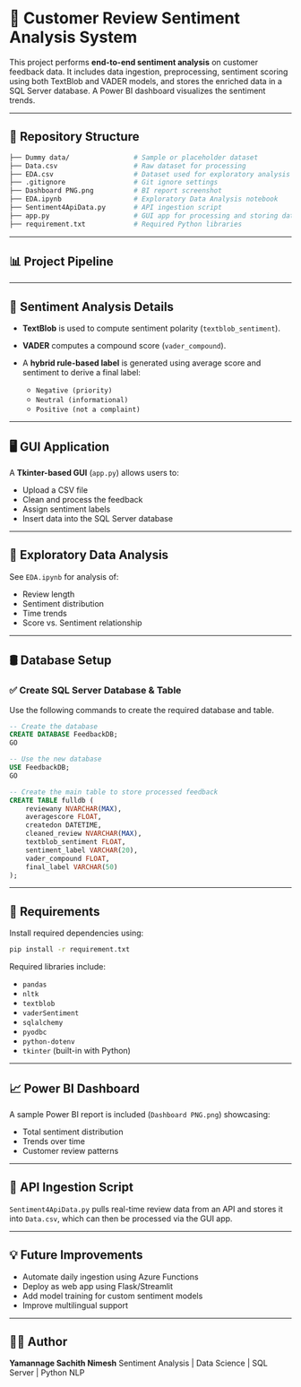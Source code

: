 # 📝 Customer Review Sentiment Analysis System

This project performs **end-to-end sentiment analysis** on customer feedback data. It includes data ingestion, preprocessing, sentiment scoring using both TextBlob and VADER models, and stores the enriched data in a SQL Server database. A Power BI dashboard visualizes the sentiment trends.

---

## 📁 Repository Structure

```bash
├── Dummy data/                # Sample or placeholder dataset
├── Data.csv                   # Raw dataset for processing
├── EDA.csv                    # Dataset used for exploratory analysis
├── .gitignore                 # Git ignore settings
├── Dashboard PNG.png          # BI report screenshot
├── EDA.ipynb                  # Exploratory Data Analysis notebook
├── Sentiment4ApiData.py       # API ingestion script
├── app.py                     # GUI app for processing and storing data
├── requirement.txt            # Required Python libraries
```

---

## 📊 Project Pipeline



---

## 🧠 Sentiment Analysis Details

* **TextBlob** is used to compute sentiment polarity (`textblob_sentiment`).
* **VADER** computes a compound score (`vader_compound`).
* A **hybrid rule-based label** is generated using average score and sentiment to derive a final label:

  * `Negative (priority)`
  * `Neutral (informational)`
  * `Positive (not a complaint)`

---

## 🖥️ GUI Application

A **Tkinter-based GUI** (`app.py`) allows users to:

* Upload a CSV file
* Clean and process the feedback
* Assign sentiment labels
* Insert data into the SQL Server database

---

## 🧪 Exploratory Data Analysis

See `EDA.ipynb` for analysis of:

* Review length
* Sentiment distribution
* Time trends
* Score vs. Sentiment relationship

---

## 🛢️ Database Setup

### ✅ Create SQL Server Database & Table

Use the following commands to create the required database and table.

```sql
-- Create the database
CREATE DATABASE FeedbackDB;
GO

-- Use the new database
USE FeedbackDB;
GO

-- Create the main table to store processed feedback
CREATE TABLE fulldb (
    reviewany NVARCHAR(MAX),
    averagescore FLOAT,
    createdon DATETIME,
    cleaned_review NVARCHAR(MAX),
    textblob_sentiment FLOAT,
    sentiment_label VARCHAR(20),
    vader_compound FLOAT,
    final_label VARCHAR(50)
);
```

---

## 📌 Requirements

Install required dependencies using:

```bash
pip install -r requirement.txt
```

Required libraries include:

* `pandas`
* `nltk`
* `textblob`
* `vaderSentiment`
* `sqlalchemy`
* `pyodbc`
* `python-dotenv`
* `tkinter` (built-in with Python)

---

## 📈 Power BI Dashboard

A sample Power BI report is included (`Dashboard PNG.png`) showcasing:

* Total sentiment distribution
* Trends over time
* Customer review patterns

---

## 🔄 API Ingestion Script

`Sentiment4ApiData.py` pulls real-time review data from an API and stores it into `Data.csv`, which can then be processed via the GUI app.

---

## 💡 Future Improvements

* Automate daily ingestion using Azure Functions
* Deploy as web app using Flask/Streamlit
* Add model training for custom sentiment models
* Improve multilingual support

---

## 🧑‍💻 Author

**Yamannage Sachith Nimesh**
Sentiment Analysis | Data Science | SQL Server | Python NLP
